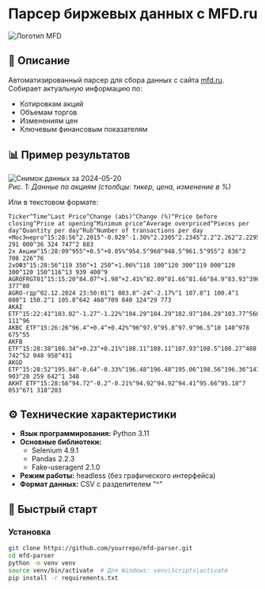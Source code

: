 # Парсер биржевых данных с MFD.ru

![Логотип MFD](https://example.com/mfd_logo.png)

## 📌 Описание
Автоматизированный парсер для сбора данных с сайта [mfd.ru](https://mfd.ru). Собирает актуальную информацию по:
- Котировкам акций
- Объемам торгов
- Изменениям цен
- Ключевым финансовым показателям

## 📊 Пример результатов

![Снимок данных за 2024-05-20](screenshots/sample_output.png)  
*Рис. 1: Данные по акциям (столбцы: тикер, цена, изменение в %)*

Или в текстовом формате:
```
Ticker^Time^Last Price^Change (abs)^Change (%)^Price before closing^Price at opening^Minimum price^Average overpriced^Pieces per day^Quantity per day^Rub^Number of transactions per day
+МосЭнерго^15:28:56^2.2015^-0.029^-1.30%^2.2305^2.2345^2.2^2.262^2.2295^16 291 000^36 324 747^2 883
2х Акции^15:28:09^955^+0.5^+0.05%^954.5^960^948.5^961.5^955^2 836^2 708 226^76
2хОФЗ^15:28:56^119 350^+1 250^+1.06%^118 100^120 300^119 000^120 300^120 150^116^13 939 400^9
AGROFRGT01^15:15:20^84.07^+1.98^+2.41%^82.09^81.66^81.66^84.9^83.93^396^332 377^80
AGRO-гдр^02.12.2024 23:50:01^1 083.8^-24^-2.17%^1 107.8^1 100.4^1 080^1 150.2^1 105.8^642 468^709 840 124^29 773
AKAI ETF^15:22:41^103.02^-1.27^-1.22%^104.29^104.29^102.97^104.29^103.77^560^58 111^96
AKBC ETF^15:26:26^96.4^+0.4^+0.42%^96^97.9^95.8^97.9^96.5^10 140^978 675^55
AKFB ETF^15:28:38^108.34^+0.23^+0.21%^108.11^108.11^107.93^108.5^108.27^480 742^52 048 958^431
AKGD ETF^15:28:52^195.84^-0.64^-0.33%^196.48^196.48^195.06^198.56^196.36^143 903^28 259 642^1 348
AKHT ETF^15:28:56^94.72^-0.2^-0.21%^94.92^94.92^94.41^95.66^95.18^7 053^671 318^203
```
## ⚙️ Технические характеристики
- **Язык программирования:** Python 3.11
- **Основные библиотеки:**
  - Selenium 4.9.1
  - Pandas 2.2.3
  - Fake-useragent 2.1.0
- **Режим работы:** headless (без графического интерфейса)
- **Формат данных:** CSV с разделителем "^"

## 🚀 Быстрый старт

### Установка
```bash
git clone https://github.com/yourrepo/mfd-parser.git
cd mfd-parser
python -m venv venv
source venv/bin/activate  # Для Windows: venv\Scripts\activate
pip install -r requirements.txt
